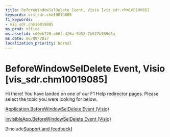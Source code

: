 ```yaml
---
title: BeforeWindowSelDelete Event, Visio [vis_sdr.chm10019085]
keywords: vis_sdr.chm10019085
f1_keywords:
- vis_sdr.chm10019085
ms.prod: office
ms.assetid: cd0eb720-a06f-426a-9b52-7b527b989d5a
ms.date: 06/08/2017
localization_priority: Normal
---
```



# BeforeWindowSelDelete Event, Visio [vis_sdr.chm10019085]

Hi there! You have landed on one of our F1 Help redirector pages. Please select the topic you were looking for below.

[Application.BeforeWindowSelDelete Event (Visio)](https://msdn.microsoft.com/library/36ff6935-23a8-b155-e5d1-58ae90b10cb6%28Office.15%29.aspx)

[InvisibleApp.BeforeWindowSelDelete Event (Visio)](https://msdn.microsoft.com/library/3d40231f-a158-7f44-9b2f-ef958fd3e1a6%28Office.15%29.aspx)

[!include[Support and feedback](~/includes/feedback-boilerplate.md)]
